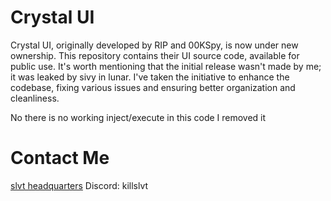 # Crystal UI

Crystal UI, originally developed by RIP and 00KSpy, is now under new ownership. 
This repository contains their UI source code, available for public use. 
It's worth mentioning that the initial release wasn't made by me; it was leaked by sivy in lunar. 
I've taken the initiative to enhance the codebase, fixing various issues and ensuring better organization and cleanliness.

No there is no working inject/execute in this code I removed it

# Contact Me
[slvt headquarters](https://discord.gg/d6fRewZEPb)
Discord: killslvt
